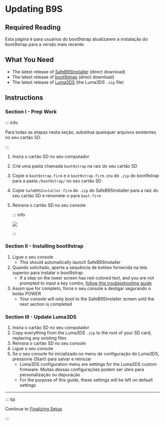 # Updating B9S

## Required Reading

Esta página é para usuários do boot9strap atualizarem a instalação do boot9strap para a versão mais recente.

## What You Need

- The latest release of [SafeB9SInstaller](https://github.com/d0k3/SafeB9SInstaller/releases/download/v0.0.7/SafeB9SInstaller-20170605-122940.zip) (direct download)
- The latest release of [boot9strap](https://github.com/SciresM/boot9strap/releases/download/1.4/boot9strap-1.4.zip) (direct download)
- The latest release of [Luma3DS](https://github.com/LumaTeam/Luma3DS/releases/latest) (the Luma3DS `.zip` file)

## Instructions

### Section I - Prep Work

::: info

Para todas as etapas nesta seção, substitua quaisquer arquivos existentes no seu cartão SD.

:::

1. Insira o cartão SD no seu computador
2. Crie uma pasta chamada `boot9strap` na raiz do seu cartão SD
3. Copie o `boot9strap.firm` e o `boot9strap.firm.sha` do `.zip` do boot9strap para a pasta `/boot9strap/` no seu cartão SD
4. Copie `SafeB9SInstaller.firm` do `.zip` do SafeB9SInstaller para a raiz do seu cartão SD e renomeie-o para `boot.firm`
5. Reinsira o cartão SD no seu console

   ::: info

   ![](/images/screenshots/updateb9s-root-layout.png)

   :::

### Section II - Installing boot9strap

1. Ligue o seu console
   - This should automatically launch SafeB9SInstaller
2. Quando solicitado, aperte a sequência de botões fornecida na tela superior para instalar o boot9strap
   - If a step on the lower screen has red-colored text, and you are not prompted to input a key combo, [follow this troubleshooting guide](troubleshooting#issues-with-safeb9sinstaller)
3. Assim que for completo, force o seu console a desligar segurando o botão POWER
   - Your console will only boot to the SafeB9SInstaller screen until the next section is completed

### Section III - Update Luma3DS

1. Insira o cartão SD no seu computador
2. Copy everything from the Luma3DS `.zip` to the root of your SD card, replacing any existing files
3. Reinsira o cartão SD no seu console
4. Ligue o seu console
5. Se o seu console foi inicializado no menu de configuração do Luma3DS, pressione (Start) para salvar e reiniciar
   - Luma3DS configuration menu are settings for the Luma3DS custom firmware. Muitas dessas configurações podem ser úteis para personalização ou depuração
   - For the purpose of this guide, these settings will be left on default settings

___

::: tip

Continue to [Finalizing Setup](finalizing-setup)

:::
